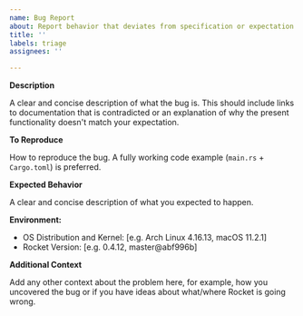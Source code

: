 ```yaml
---
name: Bug Report
about: Report behavior that deviates from specification or expectation
title: ''
labels: triage
assignees: ''

---
```


**Description**

A clear and concise description of what the bug is. This should include links to documentation that is contradicted or an explanation of why the present functionality doesn't match your expectation.

**To Reproduce**

How to reproduce the bug. A fully working code example (`main.rs` + `Cargo.toml`) is preferred. 

**Expected Behavior**

A clear and concise description of what you expected to happen.

**Environment:**

 - OS Distribution and Kernel: [e.g. Arch Linux 4.16.13, macOS 11.2.1]
 - Rocket Version: [e.g. 0.4.12, master@abf996b]

**Additional Context**

Add any other context about the problem here, for example, how you uncovered the bug or if you have ideas about what/where Rocket is going wrong.
